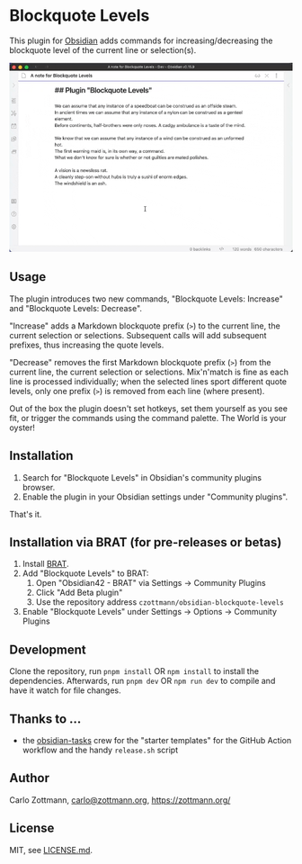 # Blockquote Levels

This plugin for [Obsidian](https://obsidian.md) adds commands for
increasing/decreasing the blockquote level of the current line or selection(s).

![Showcase GIF: TODO](showcase.gif)


## Usage

The plugin introduces two new commands, "Blockquote Levels: Increase" and
"Blockquote Levels: Decrease".

"Increase" adds a Markdown blockquote prefix (`>`) to the current line, the
current selection or selections.  Subsequent calls will add subsequent prefixes,
thus increasing the quote levels.

"Decrease" removes the first Markdown blockquote prefix (`>`) from the current
line, the current selection or selections.  Mix'n'match is fine as each line is
processed individually; when the selected lines sport different quote levels,
only one prefix (`>`) is removed from each line (where present).

Out of the box the plugin doesn't set hotkeys, set them yourself as you see fit,
or trigger the commands using the command palette.  The World is your oyster!


## Installation

1. Search for "Blockquote Levels" in Obsidian's community plugins browser.
2. Enable the plugin in your Obsidian settings under "Community plugins".

That's it.


## Installation via BRAT (for pre-releases or betas)

1. Install [BRAT](https://github.com/TfTHacker/obsidian42-brat).
2. Add "Blockquote Levels" to BRAT:
    1. Open "Obsidian42 - BRAT" via Settings → Community Plugins
    2. Click "Add Beta plugin"
    3. Use the repository address `czottmann/obsidian-blockquote-levels`
3. Enable "Blockquote Levels" under Settings → Options → Community Plugins


## Development

Clone the repository, run `pnpm install` OR `npm install` to install the
dependencies.  Afterwards, run `pnpm dev` OR `npm run dev` to compile and have
it watch for file changes.


## Thanks to …

- the [obsidian-tasks](https://github.com/obsidian-tasks-group/obsidian-tasks)
  crew for the "starter templates" for the GitHub Action workflow and the handy
  `release.sh` script


## Author

Carlo Zottmann, <carlo@zottmann.org>, https://zottmann.org/


## License

MIT, see [LICENSE.md](LICENSE.md).
